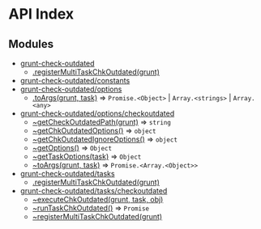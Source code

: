 # API Index #
## Modules

* [grunt-check-outdated](api.md/index.md#module_grunt-check-outdated)
    * [.registerMultiTaskChkOutdated(grunt)](api.md/index.md#module_grunt-check-outdated.registerMultiTaskChkOutdated)
* [grunt-check-outdated/constants](api.md/constants.md#module_grunt-check-outdated/constants)
* [grunt-check-outdated/options](api.md/options/index.md#module_grunt-check-outdated/options)
    * [.toArgs(grunt, task)](api.md/options/index.md#module_grunt-check-outdated/options.toArgs) ⇒ <code>Promise.&lt;Object&gt;</code> \| <code>Array.&lt;strings&gt;</code> \| <code>Array.&lt;any&gt;</code>
* [grunt-check-outdated/options/checkoutdated](api.md/options/checkoutdated.md#module_grunt-check-outdated/options/checkoutdated)
    * [~getCheckOutdatedPath(grunt)](api.md/options/checkoutdated.md#module_grunt-check-outdated/options/checkoutdated..getCheckOutdatedPath) ⇒ <code>string</code>
    * [~getChkOutdatedOptions()](api.md/options/checkoutdated.md#module_grunt-check-outdated/options/checkoutdated..getChkOutdatedOptions) ⇒ <code>object</code>
    * [~getChkOutdatedIgnoreOptions()](api.md/options/checkoutdated.md#module_grunt-check-outdated/options/checkoutdated..getChkOutdatedIgnoreOptions) ⇒ <code>object</code>
    * [~getOptions()](api.md/options/checkoutdated.md#module_grunt-check-outdated/options/checkoutdated..getOptions) ⇒ <code>Object</code>
    * [~getTaskOptions(task)](api.md/options/checkoutdated.md#module_grunt-check-outdated/options/checkoutdated..getTaskOptions) ⇒ <code>Object</code>
    * [~toArgs(grunt, task)](api.md/options/checkoutdated.md#module_grunt-check-outdated/options/checkoutdated..toArgs) ⇒ <code>Promise.&lt;Array.&lt;Object&gt;&gt;</code>
* [grunt-check-outdated/tasks](api.md/tasks/index.md#module_grunt-check-outdated/tasks)
    * [.registerMultiTaskChkOutdated(grunt)](api.md/tasks/index.md#module_grunt-check-outdated/tasks.registerMultiTaskChkOutdated)
* [grunt-check-outdated/tasks/checkoutdated](api.md/tasks/checkoutdated.md#module_grunt-check-outdated/tasks/checkoutdated)
    * [~executeChkOutdated(grunt, task, obj)](api.md/tasks/checkoutdated.md#module_grunt-check-outdated/tasks/checkoutdated..executeChkOutdated)
    * [~runTaskChkOutdated()](api.md/tasks/checkoutdated.md#module_grunt-check-outdated/tasks/checkoutdated..runTaskChkOutdated) ⇒ <code>Promise</code>
    * [~registerMultiTaskChkOutdated(grunt)](api.md/tasks/checkoutdated.md#module_grunt-check-outdated/tasks/checkoutdated..registerMultiTaskChkOutdated)
